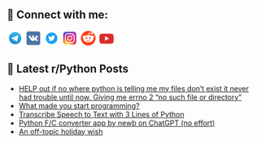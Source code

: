 ## 🔎 Connect with me:
[<img src="https://github.com/bullbesh/bullbesh/blob/main/images/Telegram.png" width="32" height="32" />](https://t.me/bullbesh)
[<img src="https://github.com/bullbesh/bullbesh/blob/main/images/VK.png" width="32" height="32" />](https://vk.com/bullbesh)
[<img src="https://github.com/bullbesh/bullbesh/blob/main/images/Twitter.png" width="32" height="32" />](https://twitter.com/bullbesh1)
[<img src="https://github.com/bullbesh/bullbesh/blob/main/images/Instagram.png" width="32" height="32" />](https://www.instagram.com/bullbesh)
[<img src="https://github.com/bullbesh/bullbesh/blob/main/images/Reddit.png" width="32" height="32" />](https://www.reddit.com/user/bullbesh)
[<img src="https://github.com/bullbesh/bullbesh/blob/main/images/YouTube.png" width="32" height="32" />](https://www.youtube.com/channel/UCtfjRs6uzgq5mfm8S06WTcg)

## 📕 Latest r/Python Posts
<!-- BLOG-POST-LIST:START -->
- [HELP out if no where python is telling me my files don’t exist it never had trouble until now. Giving me errno 2 “no such file or directory”](https://www.reddit.com/r/Python/comments/ztnkig/help_out_if_no_where_python_is_telling_me_my/)
- [What made you start programming?](https://www.reddit.com/r/Python/comments/ztmcua/what_made_you_start_programming/)
- [Transcribe Speech to Text with 3 Lines of Python](https://www.reddit.com/r/Python/comments/ztmcjb/transcribe_speech_to_text_with_3_lines_of_python/)
- [Python F/C converter app by newb on ChatGPT &lpar;no effort&rpar;](https://www.reddit.com/r/Python/comments/ztl8qc/python_fc_converter_app_by_newb_on_chatgpt_no/)
- [An off-topic holiday wish](https://www.reddit.com/r/Python/comments/ztks4v/an_offtopic_holiday_wish/)
<!-- BLOG-POST-LIST:END -->
